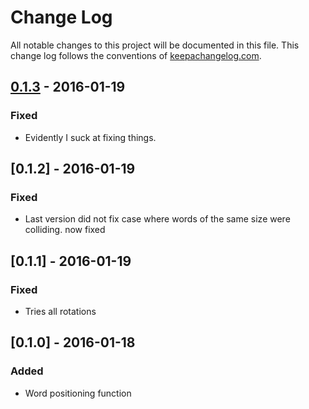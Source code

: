 # Change Log
All notable changes to this project will be documented in this file. This change log follows the conventions of [keepachangelog.com](http://keepachangelog.com/).

## [0.1.3] - 2016-01-19
### Fixed
- Evidently I suck at fixing things.

## [0.1.2] - 2016-01-19
### Fixed
- Last version did not fix case where words of the same size were colliding. now fixed

## [0.1.1] - 2016-01-19
### Fixed
- Tries all rotations

## [0.1.0] - 2016-01-18
### Added
- Word positioning function

[0.1.3]: https://github.com/akjetma/woolpack/compare/0.1.0...0.1.3
